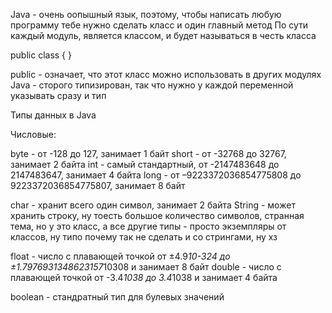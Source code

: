 Java - очень оопышный язык, поэтому, чтобы написать любую программу тебе нужно сделать класс и один главный метод
По сути каждый модуль, является классом, и будет называться в честь класса

public class <name> {
}

public - означает, что этот класс можно использовать в других модулях
Java - сторого типизирован, так что нужно у каждой переменной указывать сразу и тип 

<type> <name>

Типы данных в Java

Числовые:

byte - от -128 до 127, занимает 1 байт
short - от -32768 до 32767, занимает 2 байта 
int - самый стандартный, от -2147483648 до 2147483647, занимает 4 байта
long - от  –9223372036854775808 до 9223372036854775807, занимает 8 байт 

char - хранит всего один символ, занимает 2 байта
String - может хранить строку, ну тоесть большое количество символов, странная тема, но у это класс, а все другие типы - просто экземпляры от классов, ну типо почему так не сделать и со стрингами, ну хз

float - число с плавающей точкой от ±4.9*10-324 до ±1.7976931348623157*10308 и занимает 8 байт 
double - число с плавающей точкой от -3.4*1038 до 3.4*1038 и занимает 4 байта

boolean - стандратный тип для булевых значений

